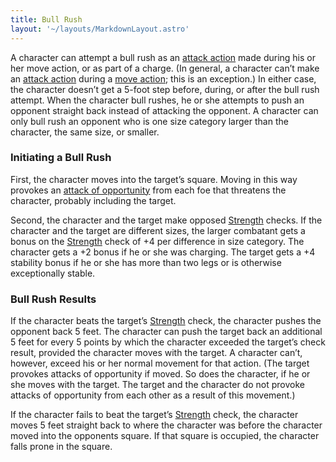 ```yaml
---
title: Bull Rush
layout: '~/layouts/MarkdownLayout.astro'
---
```

A character can attempt a bull rush as an [attack action](/modern.d20.srd/combat/attack.actions) made during his or her move
action, or as part of a charge. (In general, a character can’t make an [attack action](/modern.d20.srd/combat/attack.actions) during a [move action](/modern.d20.srd/combat/move.actions); this is an exception.) In either
case, the character doesn’t get a 5-foot step before, during, or after the
bull rush attempt. When the character bull rushes, he or she attempts to push
an opponent straight back instead of attacking the opponent. A character can
only bull rush an opponent who is one size category larger than the character,
the same size, or smaller.

### Initiating a Bull Rush

First, the character moves into the target’s square. Moving in this way
provokes an [attack of opportunity](/modern.d20.srd/combat/attacks.of.opportunity) from each foe that
threatens the character, probably including the target.

Second, the character and the target make opposed
[Strength](/modern.d20.srd/basics/ability.scores) checks. If the character and
the target are different sizes, the larger combatant gets a bonus on the
[Strength](/modern.d20.srd/basics/ability.scores) check of +4 per difference
in size category. The character gets a +2 bonus if he or she was charging. The
target gets a +4 stability bonus if he or she has more than two legs or is
otherwise exceptionally stable.

### Bull Rush Results

If the character beats the target’s
[Strength](/modern.d20.srd/basics/ability.scores) check, the character pushes
the opponent back 5 feet. The character can push the target back an additional
5 feet for every 5 points by which the character exceeded the target’s check
result, provided the character moves with the target. A character can’t,
however, exceed his or her normal movement for that action. (The target
provokes attacks of opportunity if moved. So does the character, if he or she
moves with the target. The target and the character do not provoke attacks of
opportunity from each other as a result of this movement.)

If the character fails to beat the target’s
[Strength](/modern.d20.srd/basics/ability.scores) check, the character moves 5
feet straight back to where the character was before the character moved into
the opponents square. If that square is occupied, the character falls prone in
the square.


